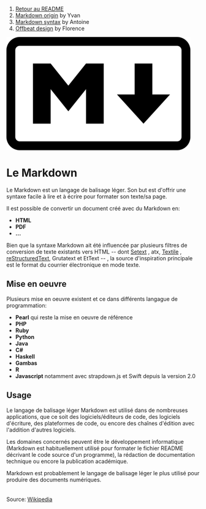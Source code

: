 1. [Retour au README](./README.md)
2. [Markdown origin](./texte.md) by Yvan
3. [Markdown syntax](./syntaxe.md) by Antoine
4. [Offbeat design](./lepetitplus.md) by Florence

![Markdown image static](./markdownstatic.png)

# Le Markdown

Le Markdown est un langage de balisage léger. Son but est d'offrir une syntaxe facile à lire et à écrire pour formater son texte/sa page.<br />

Il est possible de convertir un document créé avec du Markdown en:  <br />
- __HTML__ <br />
- __PDF__ <br />
- __...__<br />
																									
Bien que la syntaxe Markdown ait été influencée par plusieurs filtres de conversion de texte existants vers HTML -- dont [Setext](https://fr.wikipedia.org/wiki/Setext) , atx, [Textile](https://fr.wikipedia.org/wiki/Textile_(langage)) , [reStructuredText](https://fr.wikipedia.org/wiki/ReStructuredText), Grutatext et EtText -- , 
la source d'inspiration principale est le format du courrier électronique en mode texte.

## Mise en oeuvre

Plusieurs mise en oeuvre existent et ce dans différents langague de programmation:<br />
* __Pearl__ qui reste la mise en oeuvre de référence <br />
* __PHP__ <br />
* __Ruby__ <br />
* __Python__ <br />
* __Java__ <br />
* __C#__  <br />
* __Haskell__ <br />
* __Gambas__ <br />
* __R__ <br />
* __Javascript__ notamment avec strapdown.js et Swift depuis la version 2.0 <br />


## Usage

Le langage de balisage léger Markdown est utilisé dans de nombreuses applications, que ce soit des logiciels/éditeurs de code, des logiciels d'écriture, des plateformes de code, ou encore des chaînes d'édition avec l'addition d'autres logiciels. <br />

Les domaines concernés peuvent être le développement informatique (Markdown est habituellement utilisé pour formater le fichier README décrivant le code source d'un programme), la rédaction de documentation technique ou encore la publication académique. <br />

Markdown est probablement le langage de balisage léger le plus utilisé pour produire des documents numériques. <br />
<br /><br />
Source: [Wikipedia](https://fr.wikipedia.org/wiki/Markdown)<br /><br />
																														
